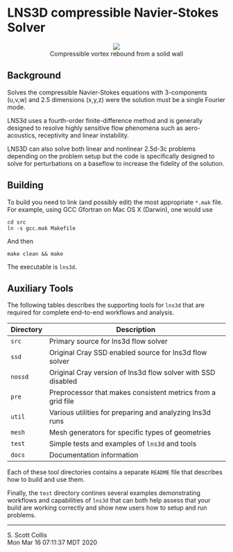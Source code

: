 # LNS3D compressible Navier-Stokes Solver

<p align=center>
<img src=https://github.com/sscollis/lns3d/blob/master/docs/vortex.gif>
<br>Compressible vortex rebound from a solid wall</p>

## Background

Solves the compressible Navier-Stokes equations with 3-components (u,v,w)
and 2.5 dimensions (x,y,z) were the solution must be a single Fourier mode.

LNS3d uses a fourth-order finite-difference method and is generally designed 
to resolve highly sensitive flow phenomena such as aero-acoustics, receptivity
and linear instability.

LNS3D can also solve both linear and nonlinear 2.5d-3c problems depending on the 
problem setup but the code is specifically designed to solve for perturbations
on a baseflow to increase the fidelity of the solution.

## Building

To build you need to link (and possibly edit) the most appropriate `*.mak`
file.  For example, using GCC Gfortran on Mac OS X (Darwin), one would use

    cd src
    ln -s gcc.mak Makefile
    
And then

    make clean && make
    
The executable is `lns3d`.

## Auxiliary Tools

The following tables describes the supporting tools for `lns3d` that are
required for complete end-to-end workflows and analysis.

Directory  |  Description
-----------|---------------------------------------------------------------
`src`      |  Primary source for lns3d flow solver
`ssd`      |  Original Cray SSD enabled source for lns3d flow solver
`nossd`    |  Original Cray version of lns3d flow solver with SSD disabled
`pre`      |  Preprocessor that makes consistent metrics from a grid file
`util`     |  Various utilities for preparing and analyzing lns3d runs
`mesh`     |  Mesh generators for specific types of geometries
`test`     |  Simple tests and examples of `lns3d` and tools
`docs`     |  Documentation information 

Each of these tool directories contains a separate `README` file that
describes how to build and use them.  

Finally, the `test` directory contines several examples demonstrating
workflows and capabilities of `lns3d` that can both help assess that 
your build are working correctly and show new users how to setup and
run problems.

---

S. Scott Collis\
Mon Mar 16 07:11:37 MDT 2020
